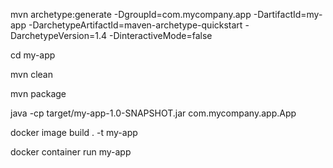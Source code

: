 mvn archetype:generate -DgroupId=com.mycompany.app -DartifactId=my-app -DarchetypeArtifactId=maven-archetype-quickstart -DarchetypeVersion=1.4 -DinteractiveMode=false


cd my-app

mvn clean

mvn package

java -cp target/my-app-1.0-SNAPSHOT.jar com.mycompany.app.App


docker image build . -t my-app


docker container run my-app


